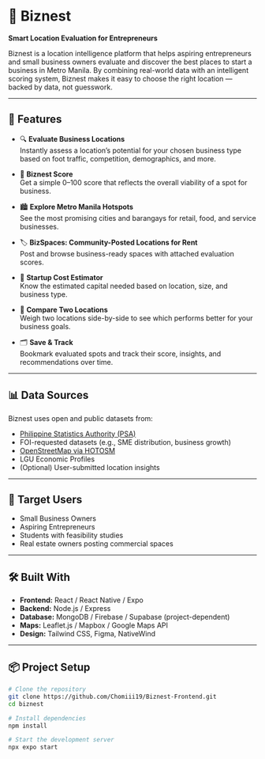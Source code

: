 # 📍 Biznest

**Smart Location Evaluation for Entrepreneurs**

Biznest is a location intelligence platform that helps aspiring entrepreneurs and small business owners evaluate and discover the best places to start a business in Metro Manila. By combining real-world data with an intelligent scoring system, Biznest makes it easy to choose the right location — backed by data, not guesswork.

---

## 🚀 Features

- 🔍 **Evaluate Business Locations**  
  Instantly assess a location’s potential for your chosen business type based on foot traffic, competition, demographics, and more.

- 🧠 **Biznest Score**  
  Get a simple 0–100 score that reflects the overall viability of a spot for business.

- 🏙️ **Explore Metro Manila Hotspots**  
  See the most promising cities and barangays for retail, food, and service businesses.

- 🏷️ **BizSpaces: Community-Posted Locations for Rent**  
  Post and browse business-ready spaces with attached evaluation scores.

- 🧮 **Startup Cost Estimator**  
  Know the estimated capital needed based on location, size, and business type.

- 🔁 **Compare Two Locations**  
  Weigh two locations side-by-side to see which performs better for your business goals.

- 🗂️ **Save & Track**  
  Bookmark evaluated spots and track their score, insights, and recommendations over time.

---

## 📊 Data Sources

Biznest uses open and public datasets from:

- [Philippine Statistics Authority (PSA)](https://psa.gov.ph)
- FOI-requested datasets (e.g., SME distribution, business growth)
- [OpenStreetMap via HOTOSM](https://www.hotosm.org/)
- LGU Economic Profiles
- (Optional) User-submitted location insights

---

## 💼 Target Users

- Small Business Owners
- Aspiring Entrepreneurs
- Students with feasibility studies
- Real estate owners posting commercial spaces

---

## 🛠️ Built With

- **Frontend:** React / React Native / Expo
- **Backend:** Node.js / Express
- **Database:** MongoDB / Firebase / Supabase (project-dependent)
- **Maps:** Leaflet.js / Mapbox / Google Maps API
- **Design:** Tailwind CSS, Figma, NativeWind

---

## 📦 Project Setup

```bash
# Clone the repository
git clone https://github.com/Chomiii19/Biznest-Frontend.git
cd biznest

# Install dependencies
npm install

# Start the development server
npx expo start
```
